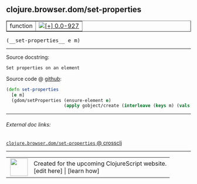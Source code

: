 ## clojure.browser.dom/set-properties



 <table border="1">
<tr>
<td>function</td>
<td><a href="https://github.com/cljsinfo/cljs-api-docs/tree/0.0-927"><img valign="middle" alt="[+] 0.0-927" title="Added in 0.0-927" src="https://img.shields.io/badge/+-0.0--927-lightgrey.svg"></a> </td>
</tr>
</table>


 <samp>
(__set-properties__ e m)<br>
</samp>

---





Source docstring:

```
Set properties on an element
```


Source code @ [github](https://github.com/clojure/clojurescript/blob/r3030/src/cljs/clojure/browser/dom.cljs#L136-L140):

```clj
(defn set-properties
  [e m]
  (gdom/setProperties (ensure-element e)
                      (apply gobject/create (interleave (keys m) (vals m)))))
```

<!--
Repo - tag - source tree - lines:

 <pre>
clojurescript @ r3030
└── src
    └── cljs
        └── clojure
            └── browser
                └── <ins>[dom.cljs:136-140](https://github.com/clojure/clojurescript/blob/r3030/src/cljs/clojure/browser/dom.cljs#L136-L140)</ins>
</pre>

-->

---



###### External doc links:

[`clojure.browser.dom/set-properties` @ crossclj](http://crossclj.info/fun/clojure.browser.dom.cljs/set-properties.html)<br>

---

 <table>
<tr><td>
<img valign="middle" align="right" width="48px" src="http://i.imgur.com/Hi20huC.png">
</td><td>
Created for the upcoming ClojureScript website.<br>
[edit here] | [learn how]
</td></tr></table>

[edit here]:https://github.com/cljsinfo/cljs-api-docs/blob/master/cljsdoc/clojure.browser.dom/set-properties.cljsdoc
[learn how]:https://github.com/cljsinfo/cljs-api-docs/wiki/cljsdoc-files

<!--

This information was too distracting to show to readers, but I'll leave it
commented here since it is helpful to:

- pretty-print the data used to generate this document
- and show how to retrieve that data



The API data for this symbol:

```clj
{:ns "clojure.browser.dom",
 :name "set-properties",
 :signature ["[e m]"],
 :history [["+" "0.0-927"]],
 :type "function",
 :full-name-encode "clojure.browser.dom/set-properties",
 :source {:code "(defn set-properties\n  [e m]\n  (gdom/setProperties (ensure-element e)\n                      (apply gobject/create (interleave (keys m) (vals m)))))",
          :title "Source code",
          :repo "clojurescript",
          :tag "r3030",
          :filename "src/cljs/clojure/browser/dom.cljs",
          :lines [136 140]},
 :full-name "clojure.browser.dom/set-properties",
 :docstring "Set properties on an element"}

```

Retrieve the API data for this symbol:

```clj
;; from Clojure REPL
(require '[clojure.edn :as edn])
(-> (slurp "https://raw.githubusercontent.com/cljsinfo/cljs-api-docs/catalog/cljs-api.edn")
    (edn/read-string)
    (get-in [:symbols "clojure.browser.dom/set-properties"]))
```

-->
